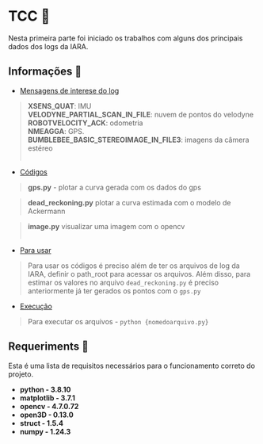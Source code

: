 # TCC :closed_book:

Nesta primeira parte foi iniciado os trabalhos com alguns dos principais dados dos logs da IARA.

## Informações :pushpin:

- [Mensagens de interese do log](#instalação) <br>
> **XSENS_QUAT**: IMU <br>
> **VELODYNE_PARTIAL_SCAN_IN_FILE**: nuvem de pontos do velodyne <br>
> **ROBOTVELOCITY_ACK**: odometria <br>
> **NMEAGGA**: GPS. <br>
> **BUMBLEBEE_BASIC_STEREOIMAGE_IN_FILE3**: imagens da câmera estéreo <br> <br>
- [Códigos](#uso)
> **gps.py** - plotar a curva gerada com os dados do gps <br>

> **dead_reckoning.py** plotar a curva estimada com o modelo de Ackermann <br>

> **image.py** visualizar uma imagem com o opencv <br> <br>

- [Para usar](#contribuição)

> Para usar os códigos é preciso além de ter os arquivos de log da IARA, definir o path_root para acessar os arquivos.
> Além disso, para estimar os valores no arquivo ``` dead_reckoning.py ``` é preciso anteriormente já ter gerados os pontos com o ``` gps.py ``` 

- [Execução](#execução)

> Para executar os arquivos - ``` python {nomedoarquivo.py} ```

## Requeriments :file_folder:

Esta é uma lista de requisitos necessários para o funcionamento correto do projeto.

- **python - 3.8.10**
- **matplotlib - 3.7.1**
- **opencv - 4.7.0.72**
- **open3D - 0.13.0**
- **struct - 1.5.4**
- **numpy - 1.24.3**




